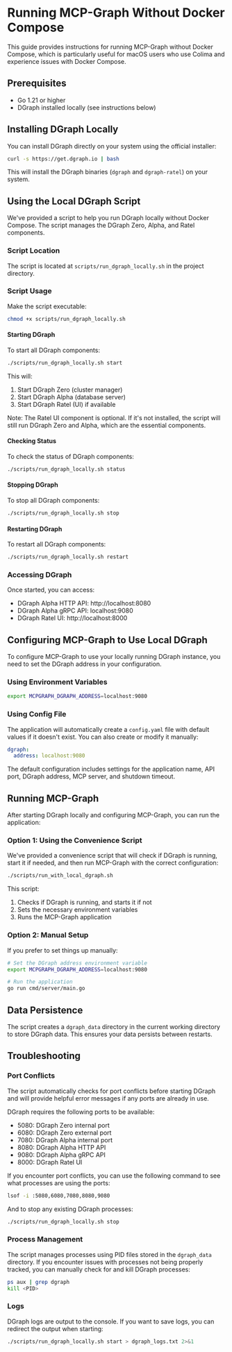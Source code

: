 # Running MCP-Graph Without Docker Compose

This guide provides instructions for running MCP-Graph without Docker Compose, which is particularly useful for macOS users who use Colima and experience issues with Docker Compose.

## Prerequisites

- Go 1.21 or higher
- DGraph installed locally (see instructions below)

## Installing DGraph Locally

You can install DGraph directly on your system using the official installer:

```bash
curl -s https://get.dgraph.io | bash
```

This will install the DGraph binaries (`dgraph` and `dgraph-ratel`) on your system.

## Using the Local DGraph Script

We've provided a script to help you run DGraph locally without Docker Compose. The script manages the DGraph Zero, Alpha, and Ratel components.

### Script Location

The script is located at `scripts/run_dgraph_locally.sh` in the project directory.

### Script Usage

Make the script executable:

```bash
chmod +x scripts/run_dgraph_locally.sh
```

#### Starting DGraph

To start all DGraph components:

```bash
./scripts/run_dgraph_locally.sh start
```

This will:
1. Start DGraph Zero (cluster manager)
2. Start DGraph Alpha (database server)
3. Start DGraph Ratel (UI) if available

Note: The Ratel UI component is optional. If it's not installed, the script will still run DGraph Zero and Alpha, which are the essential components.

#### Checking Status

To check the status of DGraph components:

```bash
./scripts/run_dgraph_locally.sh status
```

#### Stopping DGraph

To stop all DGraph components:

```bash
./scripts/run_dgraph_locally.sh stop
```

#### Restarting DGraph

To restart all DGraph components:

```bash
./scripts/run_dgraph_locally.sh restart
```

### Accessing DGraph

Once started, you can access:

- DGraph Alpha HTTP API: http://localhost:8080
- DGraph Alpha gRPC API: localhost:9080
- DGraph Ratel UI: http://localhost:8000

## Configuring MCP-Graph to Use Local DGraph

To configure MCP-Graph to use your locally running DGraph instance, you need to set the DGraph address in your configuration.

### Using Environment Variables

```bash
export MCPGRAPH_DGRAPH_ADDRESS=localhost:9080
```

### Using Config File

The application will automatically create a `config.yaml` file with default values if it doesn't exist. You can also create or modify it manually:

```yaml
dgraph:
  address: localhost:9080
```

The default configuration includes settings for the application name, API port, DGraph address, MCP server, and shutdown timeout.

## Running MCP-Graph

After starting DGraph locally and configuring MCP-Graph, you can run the application:

### Option 1: Using the Convenience Script

We've provided a convenience script that will check if DGraph is running, start it if needed, and then run MCP-Graph with the correct configuration:

```bash
./scripts/run_with_local_dgraph.sh
```

This script:
1. Checks if DGraph is running, and starts it if not
2. Sets the necessary environment variables
3. Runs the MCP-Graph application

### Option 2: Manual Setup

If you prefer to set things up manually:

```bash
# Set the DGraph address environment variable
export MCPGRAPH_DGRAPH_ADDRESS=localhost:9080

# Run the application
go run cmd/server/main.go
```

## Data Persistence

The script creates a `dgraph_data` directory in the current working directory to store DGraph data. This ensures your data persists between restarts.

## Troubleshooting

### Port Conflicts

The script automatically checks for port conflicts before starting DGraph and will provide helpful error messages if any ports are already in use.

DGraph requires the following ports to be available:
- 5080: DGraph Zero internal port
- 6080: DGraph Zero external port
- 7080: DGraph Alpha internal port
- 8080: DGraph Alpha HTTP API
- 9080: DGraph Alpha gRPC API
- 8000: DGraph Ratel UI

If you encounter port conflicts, you can use the following command to see what processes are using the ports:
```bash
lsof -i :5080,6080,7080,8080,9080
```

And to stop any existing DGraph processes:
```bash
./scripts/run_dgraph_locally.sh stop
```

### Process Management

The script manages processes using PID files stored in the `dgraph_data` directory. If you encounter issues with processes not being properly tracked, you can manually check for and kill DGraph processes:

```bash
ps aux | grep dgraph
kill <PID>
```

### Logs

DGraph logs are output to the console. If you want to save logs, you can redirect the output when starting:

```bash
./scripts/run_dgraph_locally.sh start > dgraph_logs.txt 2>&1
```
